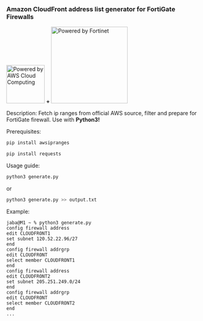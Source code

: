 ### Amazon CloudFront address list generator for FortiGate Firewalls

<img src="https://upload.wikimedia.org/wikipedia/commons/thumb/9/93/Amazon_Web_Services_Logo.svg/2560px-Amazon_Web_Services_Logo.svg.png" alt="Powered by AWS Cloud Computing" width="100"> **+** <img src="https://www.fortinet.com/content/dam/fortinet/images/general/fortinet-logo.svg" alt="Powered by Fortinet" width="200">

Description:
Fetch ip ranges from official AWS source, filter and prepare for FortiGate firewall.
Use with **Python3!**

Prerequisites:
 ```sh
 pip install awsipranges
 ```
 
  ```sh
 pip install requests
 ```
 
 Usage guide:
 ```sh
 python3 generate.py
 ```
 or
  ```sh
 python3 generate.py >> output.txt
 ```

Example:
 ```
 jaba@M1 ~ % python3 generate.py
config firewall address 
 edit CLOUDFRONT1 
 set subnet 120.52.22.96/27 
 end
config firewall addrgrp 
 edit CLOUDFRONT 
 select member CLOUDFRONT1 
 end
config firewall address 
 edit CLOUDFRONT2 
 set subnet 205.251.249.0/24 
 end
config firewall addrgrp 
 edit CLOUDFRONT 
 select member CLOUDFRONT2 
 end
 ...
 
 ```
